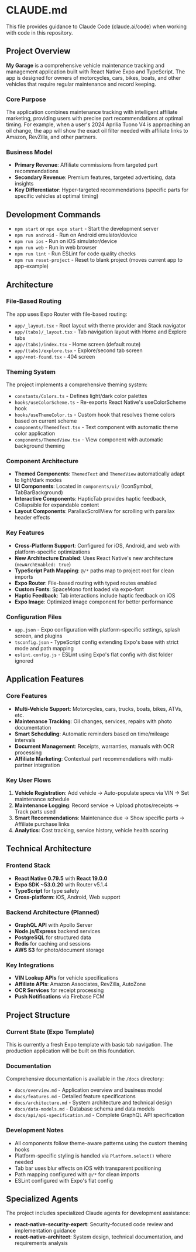 # CLAUDE.md

This file provides guidance to Claude Code (claude.ai/code) when working with code in this repository.

## Project Overview

**My Garage** is a comprehensive vehicle maintenance tracking and management application built with React Native Expo and TypeScript. The app is designed for owners of motorcycles, cars, bikes, boats, and other vehicles that require regular maintenance and record keeping.

### Core Purpose
The application combines maintenance tracking with intelligent affiliate marketing, providing users with precise part recommendations at optimal timing. For example, when a user's 2024 Aprilia Tuono V4 is approaching an oil change, the app will show the exact oil filter needed with affiliate links to Amazon, RevZilla, and other partners.

### Business Model
- **Primary Revenue**: Affiliate commissions from targeted part recommendations
- **Secondary Revenue**: Premium features, targeted advertising, data insights
- **Key Differentiator**: Hyper-targeted recommendations (specific parts for specific vehicles at optimal timing)

## Development Commands

- `npm start` or `npx expo start` - Start the development server
- `npm run android` - Run on Android emulator/device  
- `npm run ios` - Run on iOS simulator/device
- `npm run web` - Run in web browser
- `npm run lint` - Run ESLint for code quality checks
- `npm run reset-project` - Reset to blank project (moves current app to app-example)

## Architecture

### File-Based Routing
The app uses Expo Router with file-based routing:
- `app/_layout.tsx` - Root layout with theme provider and Stack navigator
- `app/(tabs)/_layout.tsx` - Tab navigation layout with Home and Explore tabs
- `app/(tabs)/index.tsx` - Home screen (default route)
- `app/(tabs)/explore.tsx` - Explore/second tab screen
- `app/+not-found.tsx` - 404 screen

### Theming System
The project implements a comprehensive theming system:
- `constants/Colors.ts` - Defines light/dark color palettes
- `hooks/useColorScheme.ts` - Re-exports React Native's useColorScheme hook
- `hooks/useThemeColor.ts` - Custom hook that resolves theme colors based on current scheme
- `components/ThemedText.tsx` - Text component with automatic theme color application
- `components/ThemedView.tsx` - View component with automatic background theming

### Component Architecture
- **Themed Components**: `ThemedText` and `ThemedView` automatically adapt to light/dark modes
- **UI Components**: Located in `components/ui/` (IconSymbol, TabBarBackground)
- **Interactive Components**: HapticTab provides haptic feedback, Collapsible for expandable content
- **Layout Components**: ParallaxScrollView for scrolling with parallax header effects

### Key Features
- **Cross-Platform Support**: Configured for iOS, Android, and web with platform-specific optimizations
- **New Architecture Enabled**: Uses React Native's new architecture (`newArchEnabled: true`)
- **TypeScript Path Mapping**: `@/*` paths map to project root for clean imports
- **Expo Router**: File-based routing with typed routes enabled
- **Custom Fonts**: SpaceMono font loaded via expo-font
- **Haptic Feedback**: Tab interactions include haptic feedback on iOS
- **Expo Image**: Optimized image component for better performance

### Configuration Files
- `app.json` - Expo configuration with platform-specific settings, splash screen, and plugins
- `tsconfig.json` - TypeScript config extending Expo's base with strict mode and path mapping
- `eslint.config.js` - ESLint using Expo's flat config with dist folder ignored

## Application Features

### Core Features
- **Multi-Vehicle Support**: Motorcycles, cars, trucks, boats, bikes, ATVs, etc.
- **Maintenance Tracking**: Oil changes, services, repairs with photo documentation
- **Smart Scheduling**: Automatic reminders based on time/mileage intervals
- **Document Management**: Receipts, warranties, manuals with OCR processing
- **Affiliate Marketing**: Contextual part recommendations with multi-partner integration

### Key User Flows
1. **Vehicle Registration**: Add vehicle → Auto-populate specs via VIN → Set maintenance schedule
2. **Maintenance Logging**: Record service → Upload photos/receipts → Track parts used
3. **Smart Recommendations**: Maintenance due → Show specific parts → Affiliate purchase links
4. **Analytics**: Cost tracking, service history, vehicle health scoring

## Technical Architecture

### Frontend Stack
- **React Native 0.79.5** with **React 19.0.0**
- **Expo SDK ~53.0.20** with Router v5.1.4
- **TypeScript** for type safety
- **Cross-platform**: iOS, Android, Web support

### Backend Architecture (Planned)
- **GraphQL API** with Apollo Server
- **Node.js/Express** backend services
- **PostgreSQL** for structured data
- **Redis** for caching and sessions
- **AWS S3** for photo/document storage

### Key Integrations
- **VIN Lookup APIs** for vehicle specifications
- **Affiliate APIs**: Amazon Associates, RevZilla, AutoZone
- **OCR Services** for receipt processing
- **Push Notifications** via Firebase FCM

## Project Structure

### Current State (Expo Template)
This is currently a fresh Expo template with basic tab navigation. The production application will be built on this foundation.

### Documentation
Comprehensive documentation is available in the `/docs` directory:
- `docs/overview.md` - Application overview and business model
- `docs/features.md` - Detailed feature specifications
- `docs/architecture.md` - System architecture and technical design
- `docs/data-models.md` - Database schema and data models
- `docs/api/api-specification.md` - Complete GraphQL API specification

### Development Notes

- All components follow theme-aware patterns using the custom theming hooks
- Platform-specific styling is handled via `Platform.select()` where needed
- Tab bar uses blur effects on iOS with transparent positioning
- Path mapping configured with `@/*` for clean imports
- ESLint configured with Expo's flat config

## Specialized Agents

The project includes specialized Claude agents for development assistance:
- **react-native-security-expert**: Security-focused code review and implementation guidance
- **react-native-architect**: System design, technical documentation, and requirements analysis